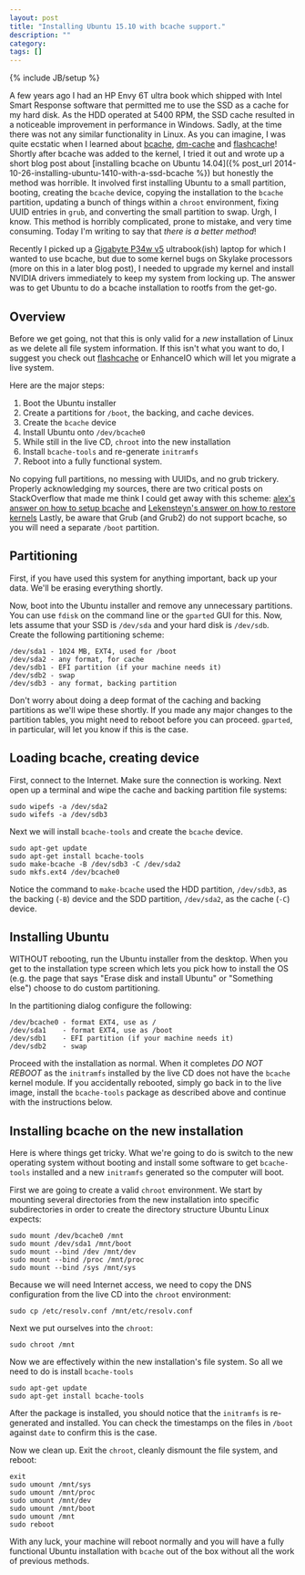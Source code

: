 ```yaml
---
layout: post
title: "Installing Ubuntu 15.10 with bcache support."
description: ""
category:
tags: []
---
```

{% include JB/setup %}

A few years ago I had an HP Envy 6T ultra book which shipped with
Intel Smart Response software that permitted me to use the SSD
as a cache for my hard disk.
As the HDD operated at 5400 RPM, the SSD cache resulted in a noticeable
improvement in performance in Windows.
Sadly, at the time there was not any similar functionality in Linux.
As you can imagine, I was quite ecstatic when I learned about
[bcache](https://bcache.evilpiepirate.org/),
[dm-cache](https://www.kernel.org/doc/Documentation/device-mapper/cache.txt) and
[flashcache](https://github.com/facebook/flashcache)!
Shortly after bcache was added to the kernel, I tried it out and
wrote up a short blog post about
[installing bcache on Ubuntu 14.04]({% post_url 2014-10-26-installing-ubuntu-1410-with-a-ssd-bcache %})
but honestly the method was horrible.
It involved first installing Ubuntu to a small partition, booting,
creating the `bcache` device, copying the installation to the `bcache`
partition, updating a bunch of things within a `chroot` environment,
fixing UUID entries in `grub`, and converting the small partition to
swap.
Urgh, I know. This method is horribly complicated, prone to mistake,
and very time consuming.
Today I'm writing to say that _there is a better method_!

Recently I picked up a
[Gigabyte P34w v5](http://www.gigabyte.com/products/product-page.aspx?pid=5708#kf) ultrabook(ish) laptop for which I wanted to use bcache,
but due to some kernel bugs on Skylake processors (more on
this in a later blog post), I needed to upgrade my kernel and install
NVIDIA drivers immediately to keep my system from locking up.
The answer was to get Ubuntu to do a bcache installation to rootfs
from the get-go.

## Overview

Before we get going, not that this is only valid for a *new* installation
of Linux as we delete all file system information. If this isn't what
you want to do, I suggest you check out
[flashcache](https://github.com/facebook/flashcache)
or EnhanceIO which will let you migrate a live system.

Here are the major steps:

1. Boot the Ubuntu installer
2. Create a partitions for `/boot`, the backing, and cache devices.
3. Create the `bcache` device
4. Install Ubuntu onto `/dev/bcache0`
5. While still in the live CD, `chroot` into the new installation
6. Install `bcache-tools` and re-generate `initramfs`
7. Reboot into a fully functional system.

No copying full partitions, no messing with UUIDs, and no grub trickery.
Properly acknowledging my sources, there are two critical posts on
StackOverflow that made me think I could get away with this scheme:
[alex's answer on how to setup bcache](http://askubuntu.com/questions/523817/how-to-setup-bcache) and
[Lekensteyn's answer on how to restore kernels](http://askubuntu.com/questions/28099/how-to-restore-a-system-after-accidentally-removing-all-kernels)
Lastly, be aware that Grub (and Grub2) do not support bcache, so you will
need a separate `/boot` partition.

## Partitioning

First, if you have used this system for anything important, back up
your data. We'll be erasing everything shortly.

Now, boot into the Ubuntu installer and remove any unnecessary
partitions.
You can use `fdisk` on the command line or the `gparted` GUI for this.
Now, lets assume that your SSD is `/dev/sda` and your hard disk is
`/dev/sdb`. Create the following partitioning scheme:

    /dev/sda1 - 1024 MB, EXT4, used for /boot
    /dev/sda2 - any format, for cache
    /dev/sdb1 - EFI partition (if your machine needs it)
    /dev/sdb2 - swap
    /dev/sdb3 - any format, backing partition

Don't worry about doing a deep format of the caching and backing
partitions as we'll wipe these shortly.
If you made any major changes to the partition tables, you might
need to reboot before you can proceed.
`gparted`, in particular, will let you know if this is the case.

## Loading bcache, creating device

First, connect to the Internet. Make sure the connection is working.
Next open up a terminal and wipe the cache and backing partition
file systems:

    sudo wipefs -a /dev/sda2
    sudo wifefs -a /dev/sdb3

Next we will install `bcache-tools` and create the `bcache` device.

    sudo apt-get update
    sudo apt-get install bcache-tools
    sudo make-bcache -B /dev/sdb3 -C /dev/sda2
    sudo mkfs.ext4 /dev/bcache0

Notice the command to `make-bcache` used the HDD partition, `/dev/sdb3`,
as the backing (`-B`) device and the SDD partition, `/dev/sda2`, as
the cache (`-C`) device.

## Installing Ubuntu

WITHOUT rebooting, run the Ubuntu installer from the desktop.
When you get to the installation type screen which lets you pick
how to install the OS (e.g. the page that says
"Erase disk and install Ubuntu" or "Something else") choose to do
custom partitioning.

In the partitioning dialog configure the following:

    /dev/bcache0 - format EXT4, use as /
    /dev/sda1    - format EXT4, use as /boot
    /dev/sdb1    - EFI partition (if your machine needs it)
    /dev/sdb2    - swap

Proceed with the installation as normal.
When it completes *DO NOT REBOOT* as the `initramfs` installed by the
live CD does not have the `bcache` kernel module.
If you accidentally rebooted, simply go back in to the live image,
install the `bcache-tools` package as described above and continue
with the instructions below.

## Installing bcache on the new installation

Here is where things get tricky.
What we're going to do is switch to the new operating system without
booting and install some software to get `bcache-tools` installed
and a new `initramfs` generated so the computer will boot.

First we are going to create a valid `chroot` environment.
We start by mounting several directories from the new installation
into specific subdirectories in order to create the directory structure
Ubuntu Linux expects:

    sudo mount /dev/bcache0 /mnt
    sudo mount /dev/sda1 /mnt/boot
    sudo mount --bind /dev /mnt/dev
    sudo mount --bind /proc /mnt/proc
    sudo mount --bind /sys /mnt/sys

Because we will need Internet access, we need to copy the DNS
configuration from the live CD into the `chroot` environment:

    sudo cp /etc/resolv.conf /mnt/etc/resolv.conf

Next we put ourselves into the `chroot`:

    sudo chroot /mnt

Now we are effectively within the new installation's file system.
So all we need to do is install `bcache-tools`

    sudo apt-get update
    sudo apt-get install bcache-tools

After the package is installed, you should notice that the `initramfs`
is re-generated and installed.
You can check the timestamps on the files in `/boot` against `date` to
confirm this is the case.

Now we clean up. Exit the `chroot`, cleanly dismount the file system,
and reboot:

    exit
    sudo umount /mnt/sys
    sudo umount /mnt/proc
    sudo umount /mnt/dev
    sudo umount /mnt/boot
    sudo umount /mnt
    sudo reboot

With any luck, your machine will reboot normally and you will have a
fully functional Ubuntu installation with `bcache` out of the box without
all the work of previous methods.
